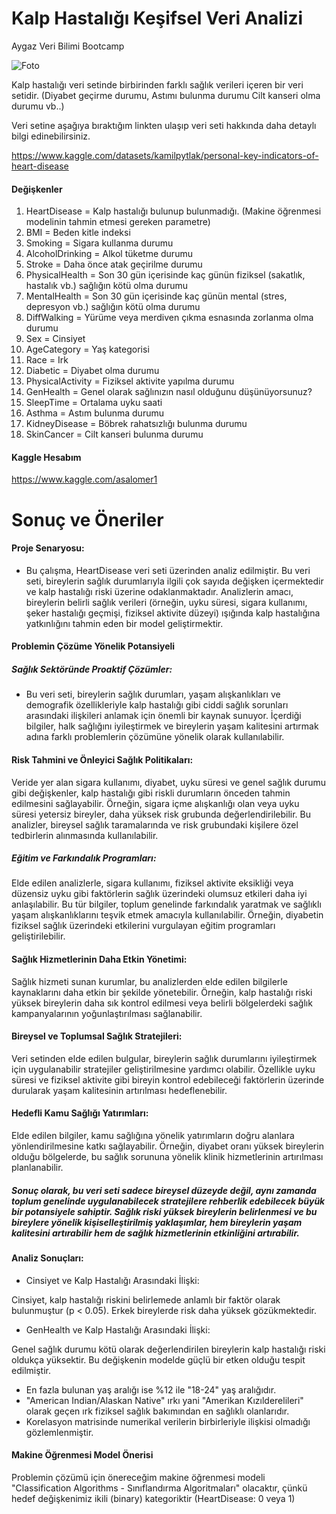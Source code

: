 # Kalp Hastalığı Keşifsel Veri Analizi
Aygaz Veri Bilimi Bootcamp

![Foto]([assets/kalpritim.png](https://www.medicalpark.com.tr/_uploads/_images/_healthGuide/YXyKXVBE.jpg))

Kalp hastalığı veri setinde birbirinden farklı sağlık verileri içeren bir veri setidir. (Diyabet geçirme durumu, Astımı bulunma durumu Cilt kanseri olma durumu vb..)

Veri setine aşağıya bıraktığım linkten ulaşıp veri seti hakkında daha detaylı bilgi edinebilirsiniz.

https://www.kaggle.com/datasets/kamilpytlak/personal-key-indicators-of-heart-disease


#### Değişkenler
1. HeartDisease = Kalp hastalığı bulunup bulunmadığı. (Makine öğrenmesi modelinin tahmin etmesi gereken parametre)
2. BMI = Beden kitle indeksi
3. Smoking = Sigara kullanma durumu
4. AlcoholDrinking = Alkol tüketme durumu
5. Stroke = Daha önce atak geçirilme durumu
6. PhysicalHealth = Son 30 gün içerisinde kaç günün fiziksel (sakatlık, hastalık vb.) sağlığın kötü olma durumu
7. MentalHealth	= Son 30 gün içerisinde kaç günün mental (stres, depresyon vb.) sağlığın kötü olma durumu
8. DiffWalking = Yürüme veya merdiven çıkma esnasında zorlanma olma durumu
9. Sex = Cinsiyet
10. AgeCategory = Yaş kategorisi
11. Race = Irk
12. Diabetic = Diyabet olma durumu
13. PhysicalActivity = Fiziksel aktivite yapılma durumu
14. GenHealth = Genel olarak sağlınızın nasıl olduğunu düşünüyorsunuz? 
15. SleepTime = Ortalama uyku saati
16. Asthma = Astım bulunma durumu
17. KidneyDisease = Böbrek rahatsızlığı bulunma durumu
18. SkinCancer = Cilt kanseri bulunma durumu

#### Kaggle Hesabım
https://www.kaggle.com/asalomer1

# Sonuç ve Öneriler
#### Proje Senaryosu: 

* Bu çalışma, HeartDisease veri seti üzerinden analiz edilmiştir. Bu veri seti, bireylerin sağlık durumlarıyla ilgili çok sayıda değişken içermektedir ve kalp hastalığı riski üzerine odaklanmaktadır. Analizlerin amacı, bireylerin belirli sağlık verileri (örneğin, uyku süresi, sigara kullanımı, şeker hastalığı geçmişi, fiziksel aktivite düzeyi) ışığında kalp hastalığına yatkınlığını tahmin eden bir model geliştirmektir.

#### Problemin Çözüme Yönelik Potansiyeli
##### Sağlık Sektöründe Proaktif Çözümler:

* Bu veri seti, bireylerin sağlık durumları, yaşam alışkanlıkları ve demografik özellikleriyle kalp hastalığı gibi ciddi sağlık sorunları arasındaki ilişkileri anlamak için önemli bir kaynak sunuyor. İçerdiği bilgiler, halk sağlığını iyileştirmek ve bireylerin yaşam kalitesini artırmak adına farklı problemlerin çözümüne yönelik olarak kullanılabilir.

#### Risk Tahmini ve Önleyici Sağlık Politikaları:


 Veride yer alan sigara kullanımı, diyabet, uyku süresi ve genel sağlık durumu gibi değişkenler, kalp hastalığı gibi riskli durumların önceden tahmin edilmesini sağlayabilir. Örneğin, sigara içme alışkanlığı olan veya uyku süresi yetersiz bireyler, daha yüksek risk grubunda değerlendirilebilir. Bu analizler, bireysel sağlık taramalarında ve risk grubundaki kişilere özel tedbirlerin alınmasında kullanılabilir.

##### Eğitim ve Farkındalık Programları:
Elde edilen analizlerle, sigara kullanımı, fiziksel aktivite eksikliği veya düzensiz uyku gibi faktörlerin sağlık üzerindeki olumsuz etkileri daha iyi anlaşılabilir. Bu tür bilgiler, toplum genelinde farkındalık yaratmak ve sağlıklı yaşam alışkanlıklarını teşvik etmek amacıyla kullanılabilir. Örneğin, diyabetin fiziksel sağlık üzerindeki etkilerini vurgulayan eğitim programları geliştirilebilir.

#### Sağlık Hizmetlerinin Daha Etkin Yönetimi:
Sağlık hizmeti sunan kurumlar, bu analizlerden elde edilen bilgilerle kaynaklarını daha etkin bir şekilde yönetebilir. Örneğin, kalp hastalığı riski yüksek bireylerin daha sık kontrol edilmesi veya belirli bölgelerdeki sağlık kampanyalarının yoğunlaştırılması sağlanabilir.

#### Bireysel ve Toplumsal Sağlık Stratejileri:
Veri setinden elde edilen bulgular, bireylerin sağlık durumlarını iyileştirmek için uygulanabilir stratejiler geliştirilmesine yardımcı olabilir. Özellikle uyku süresi ve fiziksel aktivite gibi bireyin kontrol edebileceği faktörlerin üzerinde durularak yaşam kalitesinin artırılması hedeflenebilir.

#### Hedefli Kamu Sağlığı Yatırımları:
Elde edilen bilgiler, kamu sağlığına yönelik yatırımların doğru alanlara yönlendirilmesine katkı sağlayabilir. Örneğin, diyabet oranı yüksek bireylerin olduğu bölgelerde, bu sağlık sorununa yönelik klinik hizmetlerinin artırılması planlanabilir.

##### _Sonuç olarak, bu veri seti sadece bireysel düzeyde değil, aynı zamanda toplum genelinde uygulanabilecek stratejilere rehberlik edebilecek büyük bir potansiyele sahiptir. Sağlık riski yüksek bireylerin belirlenmesi ve bu bireylere yönelik kişiselleştirilmiş yaklaşımlar, hem bireylerin yaşam kalitesini artırabilir hem de sağlık hizmetlerinin etkinliğini artırabilir._


#### Analiz Sonuçları:
* Cinsiyet ve Kalp Hastalığı Arasındaki İlişki:

 Cinsiyet, kalp hastalığı riskini belirlemede anlamlı bir faktör olarak bulunmuştur (p < 0.05). Erkek bireylerde risk daha yüksek gözükmektedir.
* GenHealth ve Kalp Hastalığı Arasındaki İlişki:

 Genel sağlık durumu kötü olarak değerlendirilen bireylerin kalp hastalığı riski oldukça yüksektir. Bu değişkenin modelde güçlü bir etken olduğu tespit edilmiştir.

* En fazla bulunan yaş aralığı ise %12 ile "18-24" yaş aralığıdır.
* "American Indian/Alaskan Native" ırkı yani "Amerikan Kızılderelileri" olarak geçen ırk fiziksel sağlık bakımından en sağlıklı olanlarıdır.
* Korelasyon matrisinde numerikal verilerin birbirleriyle ilişkisi olmadığı gözlemlenmiştir.
#### Makine Öğrenmesi Model Önerisi
Problemin çözümü için önereceğim makine öğrenmesi modeli "Classification Algorithms - Sınıflandırma Algoritmaları" olacaktır, çünkü hedef değişkenimiz ikili (binary) kategoriktir (HeartDisease: 0 veya 1)

